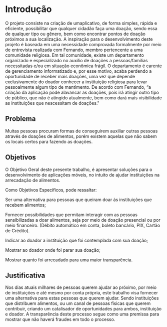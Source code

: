 # Introdução

O projeto consiste na criação de umaplicativo, de forma simples, rápida e eficiente, possibilitar que qualquer cidadão faça uma doação, sendo essa de qualquer tipo ou gênero, bem como encontrar pontos de doação próximos a sua localização. A inspiração para o desenvolvimento deste projeto é baseada em uma necessidade comprovada formalmente por meio de entrevista realizada com Fernando, membro pertencente a uma comunidade religiosa. Em tal comunidade, existe um departamento organizado e especializado no auxílio de doações a pessoas/famílias necessitadas e/ou em situação econômica frágil. O departamento é carente de gerenciamento informatizado e, por esse motivo, acaba perdendo a oportunidade de receber mais doações, uma vez que depende exclusivamente do doador conhecer a instituição religiosa para levar pessoalmente algum tipo de mantimento. De acordo com Fernando, “a criação da aplicação pode alavancar as doações, pois irá atingir outro tipo de público, que não é atingido atualmente, bem como dará mais visibilidade as instituições que nescessitam de doações."

## Problema
Muitas pessoas procuram formas de conseguirem auxiliar outras pessoas através de doações de alimentos, porém existem aquelas que não sabem os locais certos para fazendo as doações.

## Objetivos

O Objetivo Geral deste presente trabalho, é apresentar soluções para o desenvolvimento de aplicações móveis, no intuito de ajudar instituições na arrecadação de alimentos. 

Como Objetivos Específicos, pode ressaltar: 

Ser uma alternativa para pessoas que queiram doar às instituições que recebem alimentos; 

Fornecer possibilidades que permitam interagir com as pessoas sensibilizadas a doar alimentos, seja por meio de doação presencial ou por meio financeiro. (Débito automático em conta, boleto bancário, PIX, Cartão de Crédito). 

Indicar ao doador a instituição que foi contemplada com sua doação; 

Mostrar ao doador onde foi parar sua doação;  

Mostrar quanto foi arrecadado para uma maior transparência. 

## Justificativa

Nos dias atuais milhares de pessoas querem ajudar ao próximo, por meio de instituições e até mesmo por conta própria, este trabalho visa fornecer uma alternativa para estas pessoas que querem ajudar. Sendo instituições que distribuem alimentos, ou um canal de pessoas físicas que querem contribuir, criando um catalisador de oportunidades para ambos, instituição e doador. A transparência deste processo segue como uma premissa para mostrar que não haverá fraudes em todo o processo. 


